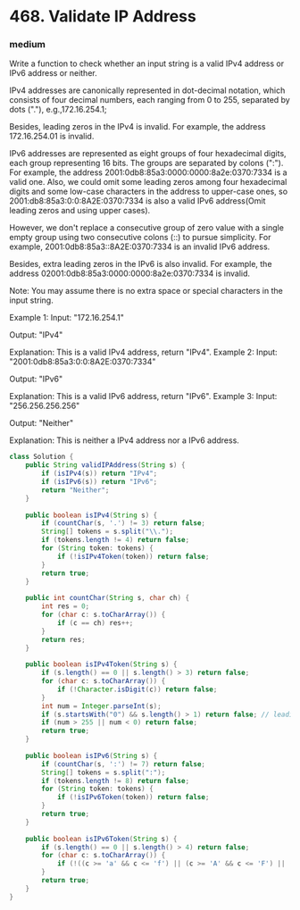 # 468. Validate IP Address
### medium
Write a function to check whether an input string is a valid IPv4 address or IPv6 address or neither.

IPv4 addresses are canonically represented in dot-decimal notation, which consists of four decimal numbers, each ranging from 0 to 255, separated by dots ("."), e.g.,172.16.254.1;

Besides, leading zeros in the IPv4 is invalid. For example, the address 172.16.254.01 is invalid.

IPv6 addresses are represented as eight groups of four hexadecimal digits, each group representing 16 bits. The groups are separated by colons (":"). For example, the address 2001:0db8:85a3:0000:0000:8a2e:0370:7334 is a valid one. Also, we could omit some leading zeros among four hexadecimal digits and some low-case characters in the address to upper-case ones, so 2001:db8:85a3:0:0:8A2E:0370:7334 is also a valid IPv6 address(Omit leading zeros and using upper cases).

However, we don't replace a consecutive group of zero value with a single empty group using two consecutive colons (::) to pursue simplicity. For example, 2001:0db8:85a3::8A2E:0370:7334 is an invalid IPv6 address.

Besides, extra leading zeros in the IPv6 is also invalid. For example, the address 02001:0db8:85a3:0000:0000:8a2e:0370:7334 is invalid.

Note: You may assume there is no extra space or special characters in the input string.

Example 1:
Input: "172.16.254.1"

Output: "IPv4"

Explanation: This is a valid IPv4 address, return "IPv4".
Example 2:
Input: "2001:0db8:85a3:0:0:8A2E:0370:7334"

Output: "IPv6"

Explanation: This is a valid IPv6 address, return "IPv6".
Example 3:
Input: "256.256.256.256"

Output: "Neither"

Explanation: This is neither a IPv4 address nor a IPv6 address.


```Java
class Solution {
    public String validIPAddress(String s) {
        if (isIPv4(s)) return "IPv4";
        if (isIPv6(s)) return "IPv6";
        return "Neither";
    }
    
    public boolean isIPv4(String s) {
        if (countChar(s, '.') != 3) return false;
        String[] tokens = s.split("\\.");
        if (tokens.length != 4) return false;
        for (String token: tokens) {
            if (!isIPv4Token(token)) return false;
        }
        return true;
    }
    
    public int countChar(String s, char ch) {
        int res = 0;
        for (char c: s.toCharArray()) {
            if (c == ch) res++;
        }
        return res;
    }
    
    public boolean isIPv4Token(String s) {
        if (s.length() == 0 || s.length() > 3) return false;
        for (char c: s.toCharArray()) {
            if (!Character.isDigit(c)) return false;
        }
        int num = Integer.parseInt(s);
        if (s.startsWith("0") && s.length() > 1) return false; // leading zero
        if (num > 255 || num < 0) return false;
        return true;
    }
    
    public boolean isIPv6(String s) {
        if (countChar(s, ':') != 7) return false;
        String[] tokens = s.split(":");
        if (tokens.length != 8) return false;
        for (String token: tokens) {
            if (!isIPv6Token(token)) return false;
        }
        return true;
    }
    
    public boolean isIPv6Token(String s) {
        if (s.length() == 0 || s.length() > 4) return false;
        for (char c: s.toCharArray()) {
            if (!((c >= 'a' && c <= 'f') || (c >= 'A' && c <= 'F') || (Character.isDigit(c) == true))) return false;
        }
        return true;
    }
}
```